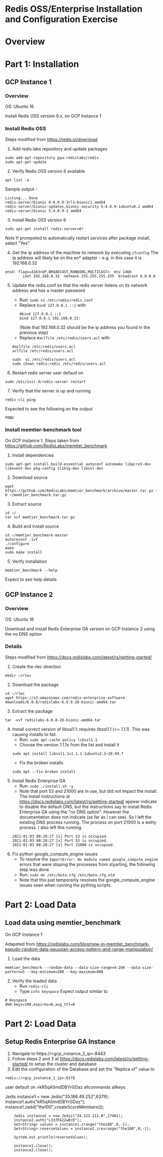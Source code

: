Redis OSS/Enterprise Installation and Configuration Exercise
============================================================

# Overview

# Part 1: Installation

## GCP Instance 1 

### Overview
OS: Ubuntu 16

Install Redis OSS version 6.x, on GCP Instance 1

### Install Redis OSS

Steps modified from https://redis.io/download

1.  Add redis labs repository and update packages
```
sudo add-apt-repository ppa:redislabs/redis
sudo apt-get update
```
2. Verify Redis OSS version 6 available
```
apt list -a
```
Sample output -
```
Listing... Done
redis-server/bionic 6:6.0.9-3rl1~bionic1 amd64
redis-server/bionic-updates,bionic-security 5:4.0.9-1ubuntu0.2 amd64
redis-server/bionic 5:4.0.9-1 amd64
```

3. Install Redis OSS version 6
```
sudo apt-get install redis-server=6*
```

*Note* If prompoted to automatically restart services after package install, select "Yes" 

4. Get the ip address of the machine its network by executing ```ifconfig```
The ip address will likely be on the en* adapter - e.g. in this case it is 192.168.0.32
```
ens4: flags=4163<UP,BROADCAST,RUNNING,MULTICAST>  mtu 1460
        inet 192.168.0.32  netmask 255.255.255.255  broadcast 0.0.0.0
```
5. Update the redis.conf so that the redis server listens on its network address and has a master password
    * Run: ```sudo vi /etc/redis/redis.conf ```
    * Replace 
      ```bind 127.0.0.1 ::1```
      with
      ```
      #bind 127.0.0.1 ::1
      bind 127.0.0.1 192.168.0.32:
      ```
      (Note that 192.168.0.32 should be the ip address you found in the previous step)
    * Replace ```#aclfile /etc/redis/users.acl```
    with
    ```
    #aclfile /etc/redis/users.acl
    aclfile /etc/redis/users.acl
    ```

    ```
    sudo  vi /etc/redis/users.acl
    sudo chown redis:redis /etc/redis/users.acl
    ```

6. Restart redis server user default on 
```
sudo /etc/init.d/redis-server restart
```
7. Verify that the server is up and running
```
redis-cli ping
```
Expected to see the following on the output
```
PONG
```



### Install memtier-benchmark tool

On GCP Instance 1. Steps taken from https://github.com/RedisLabs/memtier_benchmark 

1. Install dependencies
```
sudo apt-get install build-essential autoconf automake libpcre3-dev libevent-dev pkg-config zlib1g-dev libssl-dev
```
2. Download source
```
wget https://github.com/RedisLabs/memtier_benchmark/archive/master.tar.gz -O ~/memtier_benchmark.tar.gz
```
3. Extract source
```
cd ~/
tar xvf memtier_benchmark.tar.gz 
```
4. Build and install source
```
cd ~/memtier_benchmark-master
autoreconf -ivf
./configure
make
sudo make install
```
5. Verify installation
```
memtier_benchmark --help
```
Expect to see help details


## GCP Instance 2

### Overview
OS: Ubuntu 16

Download and install Redis Enterprise GA version on GCP Instance 2 using the no DNS option

### Details

Steps modified from https://docs.redislabs.com/latest/rs/getting-started/ 


1. Create the rlec direction
```
mkdir ~/rlec
```
2.  Download the package
```
cd ~/rlec
wget https://s3.amazonaws.com/redis-enterprise-software-downloads/6.0.8/redislabs-6.0.8-28-bionic-amd64.tar
```
3. Extract the package
```
tar -xvf redislabs-6.0.8-28-bionic-amd64.tar 
```
4. Install correct version of libssl1.1: requires libssl1.1 (>= 1.1.1). This was causing installs to fail.
    * Run: ```sudo apt-cache policy libssl1.1```
    * Choose the version 1.1.1x from the list and install it
    ```
    sudo apt install libssl1.1=1.1.1-1ubuntu2.1~18.04.7
    ```
    * Fix the broken installs
    ```
    sudo apt --fix-broken install
    ```
5. Install Redis Enterprise GA
    * Run: ```sudo ./install.sh -y```
    * Note that port 53 and 21000 are in use, but did not impact the install. The install instructions at https://docs.redislabs.com/latest/rs/getting-started/  appear indicate to disable the default DNS, but the instructions say to install Redis Enterprise GA using the "no DNS option". However the documentation does not indicate (as far as I can see). So I left the existing DNS process running. The process on port 21000 is a wetty process. I also left this running.
    ```
    2021-01-03 00:28:27 [x] Port 53 is occupied.
    2021-01-03 00:28:27 [x] Port 53 is occupied.
    2021-01-03 00:28:27 [x] Port 21000 is occupied.
    ```
6. Fix python google_compute_engine issues
    * To resolve the ```ImportError: No module named google_compute_engine``` errors that were stoping the processes from styarting, the following step was done
    * Run: ```sudo mv /etc/boto.cfg /etc/boto.cfg.old```
    * Note that this just temporarily resolves the google_compute_engine issues seen when running the pything scripts.


# Part 2: Load Data 

## Load data using memtier_benchmark

On GCP Instance 1

Adapeted from https://redislabs.com/blog/new-in-memtier_benchmark-pseudo-random-data-gaussian-access-pattern-and-range-manipulation/

1. Load the data
```
memtier_benchmark --random-data --data-size-range=4-204 --data-size-pattern=S --key-minimum=200 --key-maximum=400
```
2. Verify the loaded data
    * Run ```redis-cli```
    * Type ```info keyspace```
Expect output similar to 
```
# Keyspace
db0:keys=199,expires=0,avg_ttl=0
```

# Part 2: Load Data 

## Setup Redis Enterprise GA Instance

1. Navigate to https://<gcp_instance_2_ip>:8443
2. Follow steps 2 and 3 at https://docs.redislabs.com/latest/rs/getting-started/ to setup the cluster and database
3. Edit the configuration of the Database and set the "Replica of" value to 
```
redis://<gcp_instance_1_ip>:6379
```



user default on >kR5qA5mdDBYrGDaz allcommands allkeys


 Jedis instance1 = new Jedis("35.188.49.252",6379);
        instance1.auth("kR5qA5mdDBYrGDaz");
        instance1.zadd("the100",createScoreMembers());

        Jedis instance2 = new Jedis("34.123.111.8",17401);
        instance2.auth("L337P422w0rD");
        Set<String> values = instance1.zrange("the100",0,-1);
        Set<String> reverseValues = instance2.zrevrange("the100",0,-1);

        System.out.println(reverseValues);

        instance1.close();
        instance2.close();